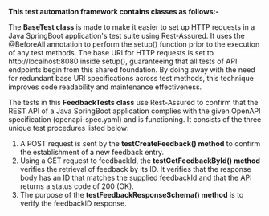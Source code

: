 **This test automation framework contains classes as follows:-**

The **BaseTest class** is made to make it easier to set up HTTP requests in a Java SpringBoot application's test suite using Rest-Assured. It uses the @BeforeAll annotation to perform the setup() function prior to the execution of any test methods. The base URI for HTTP requests is set to http://localhost:8080 inside setup(), guaranteeing that all tests of API endpoints begin from this shared foundation. By doing away with the need for redundant base URI specifications across test methods, this technique improves code readability and maintenance effectiveness.

The tests in this **FeedbackTests class** use Rest-Assured to confirm that the REST API of a Java SpringBoot application complies with the given OpenAPI specification (openapi-spec.yaml) and is functioning. It consists of the three unique test procedures listed below:
1. A POST request is sent by the **testCreateFeedback() method** to confirm the establishment of a new feedback entry.
2. Using a GET request to feedbackId, the **testGetFeedbackById() method** verifies the retrieval of feedback by its ID. It verifies that the response body has an ID that matches the supplied feedbackId and that the API returns a status code of 200 (OK).
3. The purpose of the **testFeedbackResponseSchema() method** is to verify the feedbackID response.

